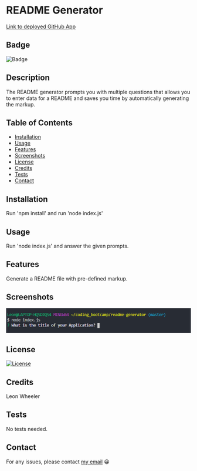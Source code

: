 # README Generator

[Link to deployed GitHub App](https://github.com/Leon3005/readme-generator)

## Badge

![Badge](https://img.shields.io/static/v1?label=npm&message=Inquirer&color=Green)

## Description

The README generator prompts you with multiple questions that allows you to enter data for a README and saves you time by automatically generating the markup.

## Table of Contents

  - [Installation](#installation)
  - [Usage](#usage)
  - [Features](#features)
  - [Screenshots](#screenshots)
  - [License](#license)
  - [Credits](#credits)
  - [Tests](#tests)
  - [Contact](#contact)

## Installation

Run 'npm install' and run 'node index.js'

## Usage

Run 'node index.js' and answer the given prompts.

## Features

Generate a README file with pre-defined markup.

## Screenshots

![Screenshot](./assets/images/screenshot.png)

## License

[![License](https://img.shields.io/badge/License-MIT-blue.svg)](https://opensource.org/licenses/MIT)

## Credits

Leon Wheeler

## Tests

No tests needed.

## Contact
For any issues, please contact [my email](mailto:leonwheeler08@gmail.com) 😀
